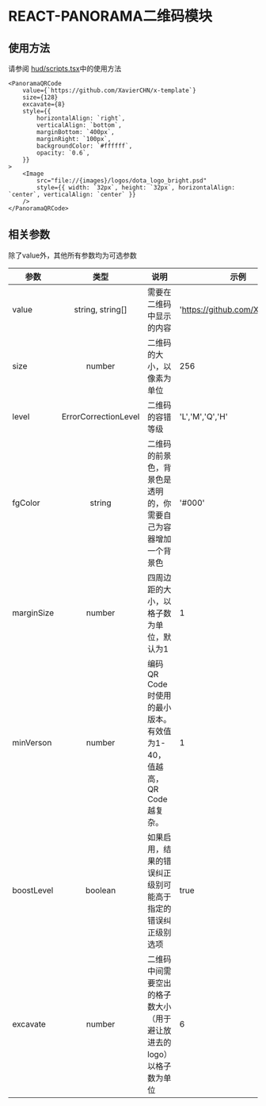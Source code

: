 # REACT-PANORAMA二维码模块

## 使用方法
请参阅 [hud/scripts.tsx](https://github.com/XavierCHN/x-template/blob/master/content/panorama/src/hud/script.tsx#L21-L38)中的使用方法

```tsx
<PanoramaQRCode
    value={`https://github.com/XavierCHN/x-template`}
    size={128}
    excavate={8}
    style={{
        horizontalAlign: `right`,
        verticalAlign: `bottom`,
        marginBottom: `400px`,
        marginRight: `100px`,
        backgroundColor: `#ffffff`,
        opacity: `0.6`,
    }}
>
    <Image
        src="file://{images}/logos/dota_logo_bright.psd"
        style={{ width: `32px`, height: `32px`, horizontalAlign: `center`, verticalAlign: `center` }}
    />
</PanoramaQRCode>
```

## 相关参数

除了value外，其他所有参数均为可选参数

| 参数 | 类型 | 说明 | 示例 |
|------|:---:|-----|------|
|value|string, string[]|需要在二维码中显示的内容| 'https://github.com/XavierCHN' |
|size|number|二维码的大小，以像素为单位|256|
|level|ErrorCorrectionLevel|二维码的容错等级|'L','M','Q','H'|
|fgColor|string|二维码的前景色，背景色是透明的，你需要自己为容器增加一个背景色|'#000'|
|marginSize|number|四周边距的大小，以格子数为单位，默认为1|1|
|minVerson|number|编码QR Code时使用的最小版本。有效值为1-40，值越高，QR Code越复杂。|1|
|boostLevel|boolean|如果启用，结果的错误纠正级别可能高于指定的错误纠正级别选项|true|
|excavate|number|二维码中间需要空出的格子数大小（用于避让放进去的logo）以格子数为单位|6|


